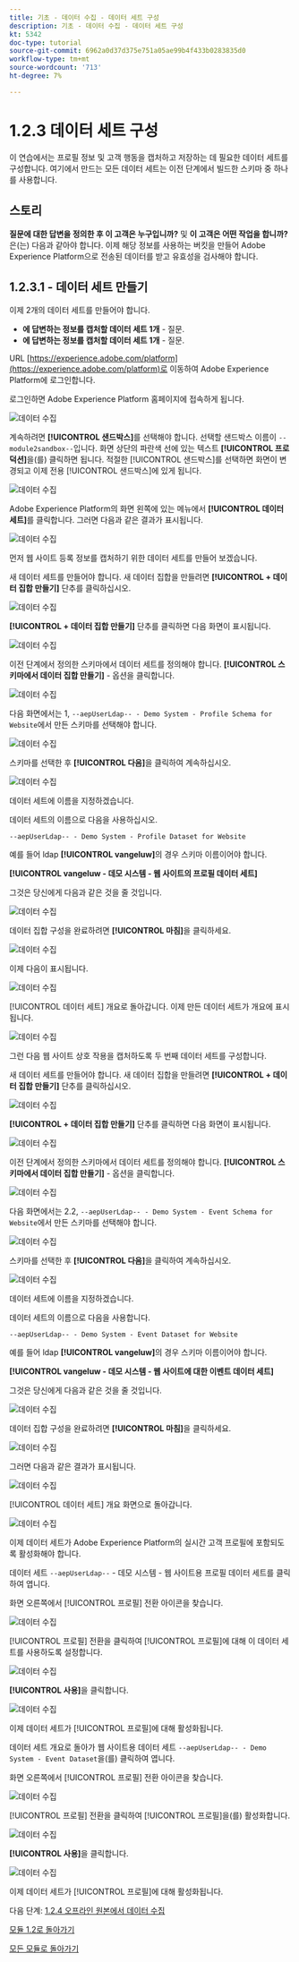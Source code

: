 ```yaml
---
title: 기초 - 데이터 수집 - 데이터 세트 구성
description: 기초 - 데이터 수집 - 데이터 세트 구성
kt: 5342
doc-type: tutorial
source-git-commit: 6962a0d37d375e751a05ae99b4f433b0283835d0
workflow-type: tm+mt
source-wordcount: '713'
ht-degree: 7%

---
```


# 1.2.3 데이터 세트 구성

이 연습에서는 프로필 정보 및 고객 행동을 캡처하고 저장하는 데 필요한 데이터 세트를 구성합니다. 여기에서 만드는 모든 데이터 세트는 이전 단계에서 빌드한 스키마 중 하나를 사용합니다.

## 스토리

**질문에 대한 답변을 정의한 후 이 고객은 누구입니까?** 및 **이 고객은 어떤 작업을 합니까?**&#x200B;은(는) 다음과 같아야 합니다. 이제 해당 정보를 사용하는 버킷을 만들어 Adobe Experience Platform으로 전송된 데이터를 받고 유효성을 검사해야 합니다.

## 1.2.3.1 - 데이터 세트 만들기

이제 2개의 데이터 세트를 만들어야 합니다.

- **에 답변하는 정보를 캡처할 데이터 세트 1개** - 질문.
- **에 답변하는 정보를 캡처할 데이터 세트 1개** - 질문.

URL [https://experience.adobe.com/platform](https://experience.adobe.com/platform)로 이동하여 Adobe Experience Platform에 로그인합니다.

로그인하면 Adobe Experience Platform 홈페이지에 접속하게 됩니다.

![데이터 수집](./images/home.png)

계속하려면 **[!UICONTROL 샌드박스]**&#x200B;를 선택해야 합니다. 선택할 샌드박스 이름이 ``--module2sandbox--``입니다. 화면 상단의 파란색 선에 있는 텍스트 **[!UICONTROL 프로덕션]**&#x200B;을(를) 클릭하면 됩니다. 적절한 [!UICONTROL 샌드박스]를 선택하면 화면이 변경되고 이제 전용 [!UICONTROL 샌드박스]에 있게 됩니다.

![데이터 수집](./images/sb1.png)

Adobe Experience Platform의 화면 왼쪽에 있는 메뉴에서 **[!UICONTROL 데이터 세트]**&#x200B;를 클릭합니다.  그러면 다음과 같은 결과가 표시됩니다.

![데이터 수집](./images/menudatasets.png)

먼저 웹 사이트 등록 정보를 캡처하기 위한 데이터 세트를 만들어 보겠습니다.

새 데이터 세트를 만들어야 합니다. 새 데이터 집합을 만들려면 **[!UICONTROL + 데이터 집합 만들기]** 단추를 클릭하십시오.

![데이터 수집](./images/createdataset.png)

**[!UICONTROL + 데이터 집합 만들기]** 단추를 클릭하면 다음 화면이 표시됩니다.

![데이터 수집](./images/datasetsetup.png)

이전 단계에서 정의한 스키마에서 데이터 세트를 정의해야 합니다. **[!UICONTROL 스키마에서 데이터 집합 만들기]** - 옵션을 클릭합니다.

![데이터 수집](./images/datasetfromschema.png)

다음 화면에서는 1, `--aepUserLdap-- - Demo System - Profile Schema for Website`에서 만든 스키마를 선택해야 합니다.

![데이터 수집](./images/schemaselection.png)

스키마를 선택한 후 **[!UICONTROL 다음]**&#x200B;을 클릭하여 계속하십시오.

![데이터 수집](./images/next.png)

데이터 세트에 이름을 지정하겠습니다.

데이터 세트의 이름으로 다음을 사용하십시오.

`--aepUserLdap-- - Demo System - Profile Dataset for Website`

예를 들어 ldap **[!UICONTROL vangeluw]**&#x200B;의 경우 스키마 이름이어야 합니다.

**[!UICONTROL vangeluw - 데모 시스템 - 웹 사이트의 프로필 데이터 세트]**

그것은 당신에게 다음과 같은 것을 줄 것입니다.

![데이터 수집](./images/datasetname.png)

데이터 집합 구성을 완료하려면 **[!UICONTROL 마침]**&#x200B;을 클릭하세요.

![데이터 수집](./images/finish.png)

이제 다음이 표시됩니다.

![데이터 수집](./images/dsoverview1.png)

[!UICONTROL 데이터 세트] 개요로 돌아갑니다. 이제 만든 데이터 세트가 개요에 표시됩니다.

![데이터 수집](./images/dsoverview2.png)

그런 다음 웹 사이트 상호 작용을 캡처하도록 두 번째 데이터 세트를 구성합니다.

새 데이터 세트를 만들어야 합니다. 새 데이터 집합을 만들려면 **[!UICONTROL + 데이터 집합 만들기]** 단추를 클릭하십시오.

![데이터 수집](./images/createdataset.png)

**[!UICONTROL + 데이터 집합 만들기]** 단추를 클릭하면 다음 화면이 표시됩니다.

![데이터 수집](./images/datasetsetup.png)

이전 단계에서 정의한 스키마에서 데이터 세트를 정의해야 합니다. **[!UICONTROL 스키마에서 데이터 집합 만들기]** - 옵션을 클릭합니다.

![데이터 수집](./images/datasetfromschema.png)

다음 화면에서는 2.2, `--aepUserLdap-- - Demo System - Event Schema for Website`에서 만든 스키마를 선택해야 합니다.

![데이터 수집](./images/schemaselectionee.png)

스키마를 선택한 후 **[!UICONTROL 다음]**&#x200B;을 클릭하여 계속하십시오.

![데이터 수집](./images/next.png)

데이터 세트에 이름을 지정하겠습니다.

데이터 세트의 이름으로 다음을 사용합니다.

`--aepUserLdap-- - Demo System - Event Dataset for Website`

예를 들어 ldap **[!UICONTROL vangeluw]**&#x200B;의 경우 스키마 이름이어야 합니다.

**[!UICONTROL vangeluw - 데모 시스템 - 웹 사이트에 대한 이벤트 데이터 세트]**

그것은 당신에게 다음과 같은 것을 줄 것입니다.

![데이터 수집](./images/datasetnameee.png)

데이터 집합 구성을 완료하려면 **[!UICONTROL 마침]**&#x200B;을 클릭하세요.

![데이터 수집](./images/finish.png)

그러면 다음과 같은 결과가 표시됩니다.

![데이터 수집](./images/finish1.png)

[!UICONTROL 데이터 세트] 개요 화면으로 돌아갑니다.

![데이터 수집](./images/datasetsoverview.png)

이제 데이터 세트가 Adobe Experience Platform의 실시간 고객 프로필에 포함되도록 활성화해야 합니다.

데이터 세트 `--aepUserLdap--` - 데모 시스템 - 웹 사이트용 프로필 데이터 세트를 클릭하여 엽니다.

화면 오른쪽에서 [!UICONTROL 프로필] 전환 아이콘을 찾습니다.

![데이터 수집](./images/ds1.png)

[!UICONTROL 프로필] 전환을 클릭하여 [!UICONTROL 프로필]에 대해 이 데이터 세트를 사용하도록 설정합니다.

![데이터 수집](./images/ds2.png)

**[!UICONTROL 사용]**&#x200B;을 클릭합니다.

![데이터 수집](./images/ds3.png)

이제 데이터 세트가 [!UICONTROL 프로필]에 대해 활성화됩니다.

데이터 세트 개요로 돌아가 웹 사이트용 데이터 세트 `--aepUserLdap-- - Demo System - Event Dataset`을(를) 클릭하여 엽니다.

화면 오른쪽에서 [!UICONTROL 프로필] 전환 아이콘을 찾습니다.

![데이터 수집](./images/ds4.png)

[!UICONTROL 프로필] 전환을 클릭하여 [!UICONTROL 프로필]을(를) 활성화합니다.

![데이터 수집](./images/ds2.png)

**[!UICONTROL 사용]**&#x200B;을 클릭합니다.

![데이터 수집](./images/ds5.png)

이제 데이터 세트가 [!UICONTROL 프로필]에 대해 활성화됩니다.

다음 단계: [1.2.4 오프라인 원본에서 데이터 수집](./ex4.md)

[모듈 1.2로 돌아가기](./data-ingestion.md)

[모든 모듈로 돌아가기](../../../overview.md)
